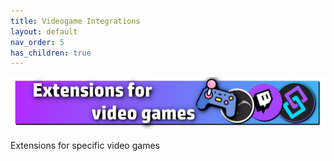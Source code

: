 ```yaml
---
title: Videogame Integrations
layout: default
nav_order: 5
has_children: true
---
```


![Image](assets/media/games_title.png)

Extensions for specific video games

